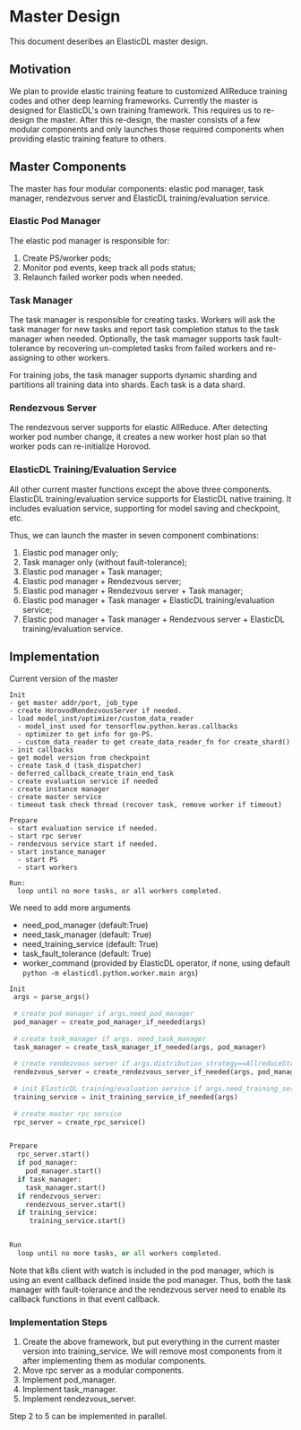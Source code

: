 # Master Design

This document deseribes an ElasticDL master design.

## Motivation

We plan to provide elastic training feature to customized AllReduce training codes and other deep learning frameworks. Currently the master is designed for ElasticDL's own training framework. This requires us to re-design the master.
After this re-design, the master consists of a few modular components and only launches those required components when providing elastic training feature to others.

## Master Components
The master has four modular components: elastic pod manager, task manager, rendezvous server and ElasticDL training/evaluation service.

### Elastic Pod Manager
The elastic pod manager is responsible for:

1. Create PS/worker pods;
2. Monitor pod events, keep track all pods status;
3. Relaunch failed worker pods when needed.

### Task Manager

The task manager is responsible for creating tasks. Workers will ask the task manager for new tasks and report task completion status to the task manager when needed. Optionally, the task mamager supports task fault-tolerance by recovering un-completed tasks from failed workers and re-assigning to other workers.

For training jobs, the task manager supports dynamic sharding and partitions all training data into shards. Each task is a data shard.

### Rendezvous Server

The rendezvous server supports for elastic AllReduce. After detecting worker pod number change, it creates a new worker host plan so that worker pods can re-initialize Horovod.

### ElasticDL Training/Evaluation Service
All other current master functions except the above three components. ElasticDL training/evaluation service supports for ElasticDL native training. It includes evaluation service, supporting for model saving and checkpoint, etc. 


Thus, we can launch the master in seven component combinations:

1. Elastic pod manager only;
2. Task manager only (without fault-tolerance);
3. Elastic pod manager + Task manager;
4. Elastic pod manager + Rendezvous server;
5. Elastic pod manager + Rendezvous server + Task manager;
6. Elastic pod manager + Task manager + ElasticDL training/evaluation service;
7. Elastic pod manager + Task manager + Rendezvous server + ElasticDL training/evaluation service.


## Implementation

Current version of the master

```
Init
- get master addr/port, job_type
- create HorovodRendezvousServer if needed.
- load model_inst/optimizer/custom_data_reader
  - model_inst used for tensorflow.python.keras.callbacks
  - optimizer to get info for go-PS.
  - custom_data_reader to get create_data_reader_fn for create_shard()
- init callbacks
- get model version from checkpoint
- create task_d (task_dispatcher)
- deferred_callback_create_train_end_task
- create evaluation service if needed
- create instance manager
- create master service
- timeout task check thread (recover task, remove worker if timeout)

Prepare
- start evaluation service if needed.
- start rpc server
- rendezvous service start if needed.
- start instance_manager
  - start PS
  - start workers

Run:
  loop until no more tasks, or all workers completed.

```

We need to add more arguments

- need_pod_manager (default:True)
- need_task_manager (default: True)
- need_training_service (default: True)
- task_fault_tolerance (default: True)
- worker_command (provided by ElasticDL operator, if none, using default `python -m elasticdl.python.worker.main args`)


```python
Init
 args = parse_args()
 
 # create pod manager if args.need_pod_manager
 pod_manager = create_pod_manager_if_needed(args)
 
 # create task_manager if args. need_task_manager
 task_manager = create_task_manager_if_needed(args, pod_manager)
 
 # create rendezvous server if args.distribution_strategy==AllreduceStrategy
 rendezvous_server = create_rendezvous_server_if_needed(args, pod_manager)
 
 # init ElasticDL training/evaluation service if args.need_training_service
 training_service = init_training_service_if_needed(args)
 
 # create master rpc service
 rpc_server = create_rpc_service()


Prepare
  rpc_server.start()
  if pod_manager:
    pod_manager.start()
  if task_manager:
    task_manager.start()
  if rendezvous_server:
    rendezvous_server.start()
  if training_service:
     training_service.start()


Run
  loop until no more tasks, or all workers completed.

```

Note that k8s client with watch is included in the pod manager, which is using an event callback defined inside the pod manager. Thus, both the task manager with fault-tolerance and the rendezvous server need to enable its callback functions in that event callback.

### Implementation Steps

1. Create the above framework, but put everything in the current master version into training_service. We will remove most components from it after implementing them as modular components.
2. Move rpc server as a modular components.
3. Implement pod_manager.
4. Implement task_manager.
5. Implement rendezvous_server.

Step 2 to 5 can be implemented in parallel.

